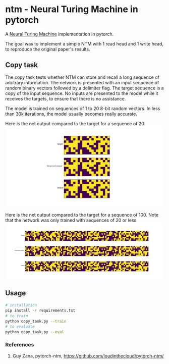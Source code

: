 # ntm - Neural Turing Machine in pytorch

A [Neural Turing Machine](https://arxiv.org/abs/1410.5401) implementation in pytorch.

The goal was to implement a simple NTM with 1 read head and 1 write head, to reproduce the original paper's results.


## Copy task

The copy task tests whether NTM can store and recall a long sequence of arbitrary information. The network is presented with an input sequence of random binary vectors followed by a delimiter flag. The target sequence is a copy of the input sequence. No inputs are presented to the model while it receives the targets, to ensure that there is no assistance.

The model is trained on sequences of 1 to 20 8-bit random vectors. In less than 30k iterations, the model usually becomes really accurate.

Here is the net output compared to the target for a sequence of 20.
![alt text](images/seq_20.png)


Here is the net output compared to the target for a sequence of 100. Note that the network was only trained with sequences of 20 or less.
![alt text](images/seq_100.png)

## Usage

```bash
# installation
pip install -r requirements.txt
# to train
python copy_task.py --train
# to evaluate
python copy_task.py --eval

```

### References

1. Guy Zana, pytorch-ntm, https://github.com/loudinthecloud/pytorch-ntm/
